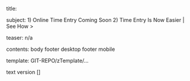 title:				

subject:				1) Online Time Entry Coming Soon
						2) Time Entry Is Now Easier | See How >

teaser:					n/a

contents:					body
							footer desktop
							footer mobile

template: GIT-REPO/zTemplate/...

text version 				[] 